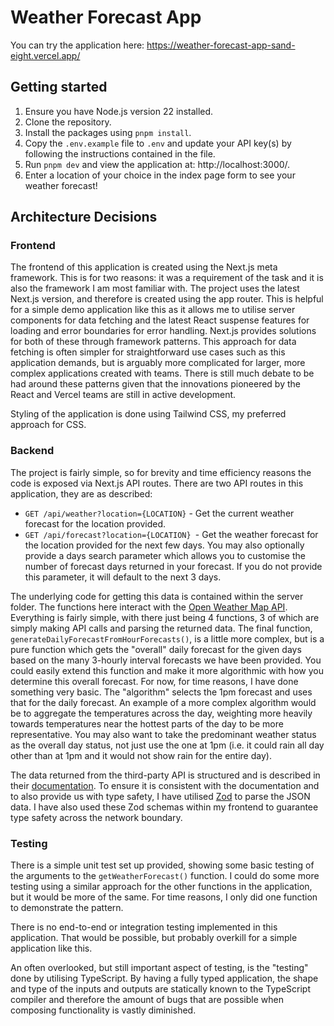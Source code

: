# Weather Forecast App

You can try the application here: https://weather-forecast-app-sand-eight.vercel.app/

## Getting started

1. Ensure you have Node.js version 22 installed.
2. Clone the repository.
3. Install the packages using `pnpm install`.
4. Copy the `.env.example` file to `.env` and update your API key(s) by following the instructions contained in the file.
5. Run `pnpm dev` and view the application at: http://localhost:3000/.
6. Enter a location of your choice in the index page form to see your weather forecast!

## Architecture Decisions

### Frontend

The frontend of this application is created using the Next.js meta framework. This is for two reasons: it was a requirement of the task and it is also the framework I am most familiar with. The project uses the latest Next.js version, and therefore is created using the app router. This is helpful for a simple demo application like this as it allows me to utilise server components for data fetching and the latest React suspense features for loading and error boundaries for error handling. Next.js provides solutions for both of these through framework patterns. This approach for data fetching is often simpler for straightforward use cases such as this application demands, but is arguably more complicated for larger, more complex applications created with teams. There is still much debate to be had around these patterns given that the innovations pioneered by the React and Vercel teams are still in active development.

Styling of the application is done using Tailwind CSS, my preferred approach for CSS.

### Backend

The project is fairly simple, so for brevity and time efficiency reasons the code is exposed via Next.js API routes. There are two API routes in this application, they are as described:

- `GET /api/weather?location={LOCATION}` - Get the current weather forecast for the location provided.
- `GET /api/forecast?location={LOCATION} `- Get the weather forecast for the location provided for the next few days. You may also optionally provide a days search parameter which allows you to customise the number of forecast days returned in your forecast. If you do not provide this parameter, it will default to the next 3 days.

The underlying code for getting this data is contained within the server folder. The functions here interact with the [Open Weather Map API](https://openweathermap.org/api). Everything is fairly simple, with there just being 4 functions, 3 of which are simply making API calls and parsing the returned data. The final function, `generateDailyForecastFromHourForecasts()`, is a little more complex, but is a pure function which gets the "overall" daily forecast for the given days based on the many 3-hourly interval forecasts we have been provided. You could easily extend this function and make it more algorithmic with how you determine this overall forecast. For now, for time reasons, I have done something very basic. The "algorithm" selects the 1pm forecast and uses that for the daily forecast. An example of a more complex algorithm would be to aggregate the temperatures across the day, weighting more heavily towards temperatures near the hottest parts of the day to be more representative. You may also want to take the predominant weather status as the overall day status, not just use the one at 1pm (i.e. it could rain all day other than at 1pm and it would not show rain for the entire day).

The data returned from the third-party API is structured and is described in their [documentation](https://openweathermap.org/api). To ensure it is consistent with the documentation and to also provide us with type safety, I have utilised [Zod](https://www.npmjs.com/package/zod) to parse the JSON data. I have also used these Zod schemas within my frontend to guarantee type safety across the network boundary.

### Testing

There is a simple unit test set up provided, showing some basic testing of the arguments to the `getWeatherForecast()` function. I could do some more testing using a similar approach for the other functions in the application, but it would be more of the same. For time reasons, I only did one function to demonstrate the pattern.

There is no end-to-end or integration testing implemented in this application. That would be possible, but probably overkill for a simple application like this.

An often overlooked, but still important aspect of testing, is the "testing" done by utilising TypeScript. By having a fully typed application, the shape and type of the inputs and outputs are statically known to the TypeScript compiler and therefore the amount of bugs that are possible when composing functionality is vastly diminished.

